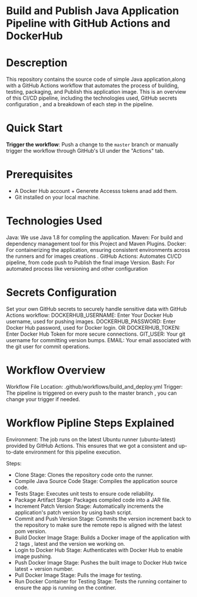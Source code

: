 # Build and Publish Java Application Pipeline with GitHub Actions and DockerHub




# Descreption 
This repository contains the source code of simple Java application,along with a GitHub Actions workflow that automates the process of building, testing, packaging, and Publish  this application image.
This is an overview of this CI/CD pipeline, including the technologies used, GitHub secrets configuration , and a breakdown of each step in the pipeline.


# Quick Start
 **Trigger the workflow**: Push a change to the `master` branch or manually trigger the workflow through GitHub's UI under the "Actions" tab.


# Prerequisites
- A Docker Hub account + Generete Accesss tokens anad add them.
- Git installed on your local machine.


# Technologies Used 
Java: We use Java 1.8 for compling the application.
Maven: For build and dependency management tool for this Project and Maven Plugins.
Docker: For containerizing the application, ensuring consistent environments across the runners and for images creations .
GitHub Actions: Automates CI/CD pipeline, from code push to Publish the final image Version.
Bash: For automated process like versioning and other configuration



# Secrets Configuration
Set your own GitHub secrets to securely handle sensitive data with GitHub Actions workflow:
DOCKERHUB_USERNAME: Enter Your Docker Hub username, used for pushing images.
DOCKERHUB_PASSWORD: Enter Docker Hub password, used for Docker login.
    OR
DOCKERHUB_TOKEN: Enter Docker Hub Token for more secure connections.
GIT_USER: Your git username for committing version bumps.
EMAIL: Your email associated with the git user for commit operations.

# Workflow Overview

Workflow File Location: .github/workflows/build_and_deploy.yml
Trigger: The pipeline is triggered on every push to the master branch , you can change your trigger if needed.

# Workflow Pipline Steps Explained 
Environment: The job runs on the latest Ubuntu runner (ubuntu-latest) provided by GitHub Actions. This ensures that we got a consistent and up-to-date environment for this pipeline execution.

Steps:
- Clone Stage: Clones the repository code onto the runner.
- Compile Java Source Code Stage: Compiles the application source code.
- Tests Stage: Executes unit tests to ensure code reliability.
- Package Artifact Stage: Packages compiled code into a JAR file.
- Increment Patch Version Stage: Automatically increments the application's patch version by using bash script.
- Commit and Push Version Stage: Commits the version increment back to the repository to make sure the remote repo is aligned with the latest pom version.
- Build Docker Image Stage: Builds a Docker image of the application with 2 tags , latest and the version we working on.
- Login to Docker Hub Stage: Authenticates with Docker Hub to enable image pushing.
- Push Docker Image Stage: Pushes the built image to Docker Hub twice latest + version number.
- Pull Docker Image Stage: Pulls the image for testing.
- Run Docker Container for Testing Stage: Tests the running container to ensure the app is running on the continer.

```
